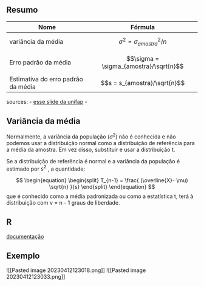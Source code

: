 ## Resumo
| Nome                               | Fórmula                                |
| ---------------------------------- | -------------------------------------- |
| variância da média                 | $$\sigma^2 = \sigma_{amostra}^2/n$$    |
| Erro padrão da média               | $$\sigma = \sigma_{amostra}/\sqrt{n}$$ |
| Estimativa do erro padrão da média | $$s = s_{amostra}/\sqrt{n}$$ |

sources:
	- [esse slide da unifap](https://www2.unifap.br/herondino/files/2014/04/8-DISTRIBUI%C3%87%C3%83O-T-STUDENT.pdf)
	- 

## Variância da média
Normalmente, a variância da população ($\sigma^2$) não é conhecida e não podemos usar a distribuição normal como a distribuição de referência para a média da amostra. Em vez disso, substituir e usar a distribuição t.

Se a distribuição de referência é normal e a variância da população é estimado por $s^2$ , a quantidade:

$$
\begin{equation}
\begin{split}
T_{n-1} = \frac{
(\overline{X}- \mu) \sqrt{n}
}{s}
\end{split}
\end{equation}
$$
que é conhecido como a média padronizada ou como a estatística t, terá à distribuição com ν = n - 1 graus de liberdade.

## R
[documentação](https://www.geeksforgeeks.org/a-guide-to-dt-qt-pt-rt-in-r/)

## Exemplo
![[Pasted image 20230412123018.png]]
![[Pasted image 20230412123033.png]]